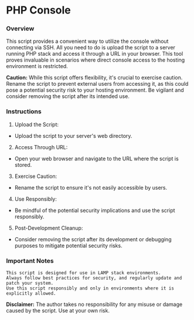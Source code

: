 # PHP Console

### Overview

This script provides a convenient way to utilize the console without connecting via SSH. All you need to do is upload the script to a server running PHP stack and access it through a URL in your browser. This tool proves invaluable in scenarios where direct console access to the hosting environment is restricted.

**Caution:** While this script offers flexibility, it's crucial to exercise caution. Rename the script to prevent external users from accessing it, as this could pose a potential security risk to your hosting environment. Be vigilant and consider removing the script after its intended use.

### Instructions

1. Upload the Script:
  * Upload the script to your server's web directory.

2. Access Through URL:
  * Open your web browser and navigate to the URL where the script is stored.

3. Exercise Caution:
  * Rename the script to ensure it's not easily accessible by users.

4. Use Responsibly:
  * Be mindful of the potential security implications and use the script responsibly.

5. Post-Development Cleanup:
  * Consider removing the script after its development or debugging purposes to mitigate potential security risks.

### Important Notes

    This script is designed for use in LAMP stack environments.
    Always follow best practices for security, and regularly update and patch your system.
    Use this script responsibly and only in environments where it is explicitly allowed.

**Disclaimer:** The author takes no responsibility for any misuse or damage caused by the script. Use at your own risk.

